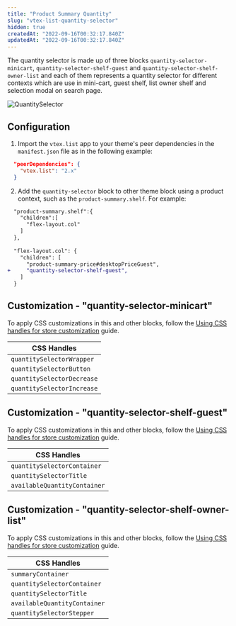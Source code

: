 ```yaml
---
title: "Product Summary Quantity"
slug: "vtex-list-quantity-selector"
hidden: true
createdAt: "2022-09-16T00:32:17.840Z"
updatedAt: "2022-09-16T00:32:17.840Z"
---
```

The quantity selector is made up of three blocks `quantity-selector-minicart`, `quantity-selector-shelf-guest` and `quantity-selector-shelf-owner-list` and each of them represents a quantity selector for different contexts which are use in mini-cart, guest shelf, list owner shelf and selection modal on search page.

![QuantitySelector](https://cdn.jsdelivr.net/gh/vtexdocs/dev-portal-content@main/images/vtex-list-quantity-selector-0.gif)

## Configuration

1. Import the `vtex.list` app to your theme's peer dependencies in the `manifest.json` file as in the following example:

```json
  "peerDependencies": {
    "vtex.list": "2.x"
  }
```

2. Add the `quantity-selector` block to other theme block using a product context, such as the `product-summary.shelf`. For example:

```diff
  "product-summary.shelf":{
    "children":[
      "flex-layout.col"
    ]
  },
  
  "flex-layout.col": {
    "children": [      
      "product-summary-price#desktopPriceGuest",
+     "quantity-selector-shelf-guest",
    ]
  }
```

## Customization - "quantity-selector-minicart"

To apply CSS customizations in this and other blocks, follow the [Using CSS handles for store customization](https://developers.vtex.com/docs/guides/vtex-io-documentation-using-css-handles-for-store-customization) guide.

| CSS Handles |
| --- |
| `quantitySelectorWrapper` |
| `quantitySelectorButton`    |
| `quantitySelectorDecrease`    |
| `quantitySelectorIncrease`    |

## Customization - "quantity-selector-shelf-guest"

To apply CSS customizations in this and other blocks, follow the [Using CSS handles for store customization](https://developers.vtex.com/docs/guides/vtex-io-documentation-using-css-handles-for-store-customization) guide.

| CSS Handles |
| --- |
| `quantitySelectorContainer` |
| `quantitySelectorTitle`    |
| `availableQuantityContainer`    |

## Customization - "quantity-selector-shelf-owner-list"

To apply CSS customizations in this and other blocks, follow the [Using CSS handles for store customization](https://developers.vtex.com/docs/guides/vtex-io-documentation-using-css-handles-for-store-customization) guide.

| CSS Handles |
| --- |
| `summaryContainer` |
| `quantitySelectorContainer`    |
| `quantitySelectorTitle`    |
| `availableQuantityContainer`    |
| `quantitySelectorStepper`    |